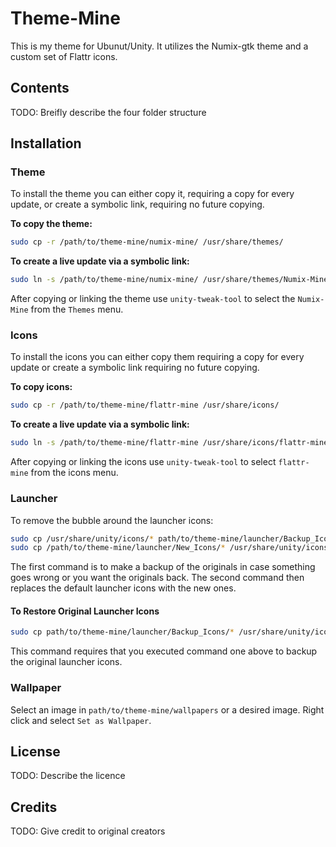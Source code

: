 # Theme-Mine

This is my theme for Ubunut/Unity. It utilizes the Numix-gtk theme and a 
custom set of Flattr icons.

## Contents

TODO: Breifly describe the four folder structure

## Installation

### Theme
To install the theme you can either copy it, requiring a copy for every 
update, or create a symbolic link, requiring no future copying.

**To copy the theme:**
```bash
sudo cp -r /path/to/theme-mine/numix-mine/ /usr/share/themes/
```

**To create a live update via a symbolic link:**
```bash
sudo ln -s /path/to/theme-mine/numix-mine/ /usr/share/themes/Numix-Mine
```

After copying or linking the theme use `unity-tweak-tool` to select the 
`Numix-Mine` from the `Themes` menu.

### Icons
To install the icons you can either copy them requiring a copy for every 
update or create a symbolic link requiring no future copying.

**To copy icons:**
```bash
sudo cp -r /path/to/theme-mine/flattr-mine /usr/share/icons/
```

**To create a live update via a symbolic link:**
```bash
sudo ln -s /path/to/theme-mine/flattr-mine /usr/share/icons/flattr-mine
```

After copying or linking the icons use `unity-tweak-tool` to select 
`flattr-mine` from the icons menu.

### Launcher
To remove the bubble around the launcher icons:

```bash
sudo cp /usr/share/unity/icons/* path/to/theme-mine/launcher/Backup_Icons/
sudo cp /path/to/theme-mine/launcher/New_Icons/* /usr/share/unity/icons/
```

The first command is to make a backup of the originals in case something goes 
wrong or you want the originals back. The second command then replaces the 
default launcher icons with the new ones.


#### To Restore Original Launcher Icons

```bash
sudo cp path/to/theme-mine/launcher/Backup_Icons/* /usr/share/unity/icons/
```

This command requires that you executed command one above to backup the 
original launcher icons.

### Wallpaper
Select an image in `path/to/theme-mine/wallpapers` or a desired image. 
Right click and select `Set as Wallpaper`.

## License

TODO: Describe the licence

## Credits

TODO: Give credit to original creators

